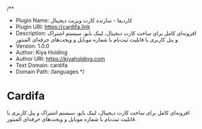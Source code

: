 /**
 * Plugin Name: کاردیفا - سازنده کارت ویزیت دیجیتال
 * Plugin URI: https://cardifa.link
 * Description: افزونه‌ای کامل برای ساخت کارت دیجیتال، لینک بایو، سیستم اشتراک و پنل کاربری با قابلیت ثبت‌نام با شماره موبایل و ویجت‌های حرفه‌ای المنتور.
 * Version: 1.0.0
 * Author: Kiya Holding
 * Author URI: https://kiyaholding.com
 * Text Domain: cardifa
 * Domain Path: /languages
 */

# Cardifa
افزونه‌ای کامل برای ساخت کارت دیجیتال، لینک بایو، سیستم اشتراک و پنل کاربری با قابلیت ثبت‌نام با شماره موبایل و ویجت‌های حرفه‌ای المنتور.

